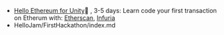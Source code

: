 
- [Hello Ethereum for Unity]()🚷 , 3-5 days: Learn code your first transaction on Etherum with: [Etherscan](https://etherscan.io/), [Infuria](https://infura.io/)
- HelloJam/FirstHackathon/index.md
